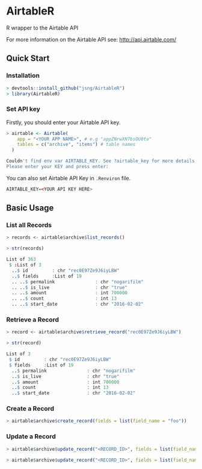 # AirtableR
R wrapper to the Airtable API 

For more information on the Airtable API see: http://api.airtable.com/

## Quick Start

### Installation
```r
> devtools::install_github("jsng/AirtableR")
> library(AirtableR)
```

### Set API key
Firstly, you should enter your Airtable API key.
```r
> airtable <- Airtable(
    app = "<YOUR APP NAME>", # e.g "appZNrwXN7bsOU0ta"
    tables = c("archive", "items") # table names
  )
```
```r
Couldn't find env var AIRTABLE_KEY. See ?airtable_key for more details.
Please enter your KEY and press enter:
```

You can also set Airtable API Key in `.Renviron` file.
```r
AIRTABLE_KEY=<YOUR API KEY HERE>
```

## Basic Usage
### List all Records
```r
> records <- airtable$archive$list_records()
```

```r
> str(records)

List of 363
 $ :List of 3
  ..$ id         : chr "rec0E97Ze9J6iyLBW"
  ..$ fields     :List of 19
  .. ..$ permalink               : chr "nogarifilm"
  .. ..$ is_live                 : chr "true"
  .. ..$ amount                  : int 700000
  .. ..$ count                   : int 13
  .. ..$ start_date              : chr "2016-02-02"
```

### Retrieve a Record
```r
> record <- airtable$archive$retrieve_record("rec0E97Ze9J6iyLBW")
```

```r
> str(record)

List of 3
 $ id         : chr "rec0E97Ze9J6iyLBW"
 $ fields     :List of 19
  ..$ permalink               : chr "nogarifilm"
  ..$ is_live                 : chr "true"
  ..$ amount                  : int 700000
  ..$ count                   : int 13
  ..$ start_date              : chr "2016-02-02"

```

### Create a Record
```r
> airtable$archive$create_record(fields = list(field_name = "foo"))
```

### Update a Record
```r
> airtable$archive$update_record("<RECORD_ID>", fields = list(field_name = "bar"))
```

```r
> airtable$archive$update_record("<RECORD_ID>", fields = list(field_name = "foobar"), method = "put")
```
